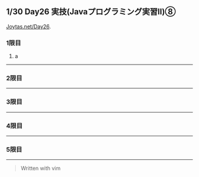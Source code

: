 ## 1/30 Day26 実技(Javaプログラミング実習Ⅱ)⑧
[Joytas.net/Day26]().
### 1限目
1. a
---
### 2限目
---
### 3限目
---
### 4限目
---
### 5限目
---
> Written with vim
